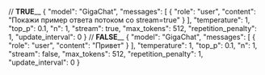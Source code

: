 // ______TRUE________
{
  "model": "GigaChat",
  "messages": [
    {
      "role": "user",
      "content": "Покажи пример ответа потоком со stream=true"
    }
  ],
  "temperature": 1,
  "top_p": 0.1,
  "n": 1,
  "stream": true,
  "max_tokens": 512,
  "repetition_penalty": 1,
  "update_interval": 0
}
// ______FALSE________
{
  "model": "GigaChat",
  "messages": [
    {
      "role": "user",
      "content": "Привет"
    }
  ],
  "temperature": 1,
  "top_p": 0.1,
  "n": 1,
  "stream": false,
  "max_tokens": 512,
  "repetition_penalty": 1,
  "update_interval": 0
}